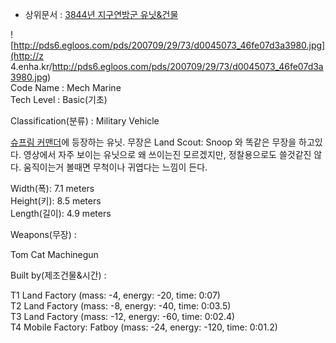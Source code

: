   * 상위문서 : [3844년 지구연방군 유닛&건물](3844%EB%85%84%20%EC%A7%80%EA%B5%AC%EC%97%B0%EB%B0%A9%EA%B5%B0%20%EC%9C%A0%EB%8B%9B%26%EA%B1%B4%EB%AC%BC.md)  

![http://pds6.egloos.com/pds/200709/29/73/d0045073_46fe07d3a3980.jpg](http://z
4.enha.kr/http://pds6.egloos.com/pds/200709/29/73/d0045073_46fe07d3a3980.jpg)  
Code Name : Mech Marine  
Tech Level : Basic(기초)

Classification(분류) : Military Vehicle  

[슈프림 커맨더](%EC%8A%88%ED%94%84%EB%A6%BC%20%EC%BB%A4%EB%A7%A8%EB%8D%94.md)에
등장하는 유닛. 무장은 Land Scout: Snoop 와 똑같은 무장을 하고있다. 영상에서 자주 보이는 유닛으로 왜 쓰이는진 모르겠지만,
정찰용으로도 쓸것같진 않다. 움직이는거 볼때면 무척이나 귀엽다는 느낌이 든다.

Width(폭): 7.1 meters  
Height(키): 8.5 meters  
Length(길이): 4.9 meters

Weapons(무장) :  

Tom Cat Machinegun  

Built by(제조건물&시간) :  

T1 Land Factory (mass: -4, energy: -20, time: 0:07)  
T2 Land Factory (mass: -8, energy: -40, time: 0:03.5)  
T3 Land Factory (mass: -12, energy: -60, time: 0:02.4)  
T4 Mobile Factory: Fatboy (mass: -24, energy: -120, time: 0:01.2)

